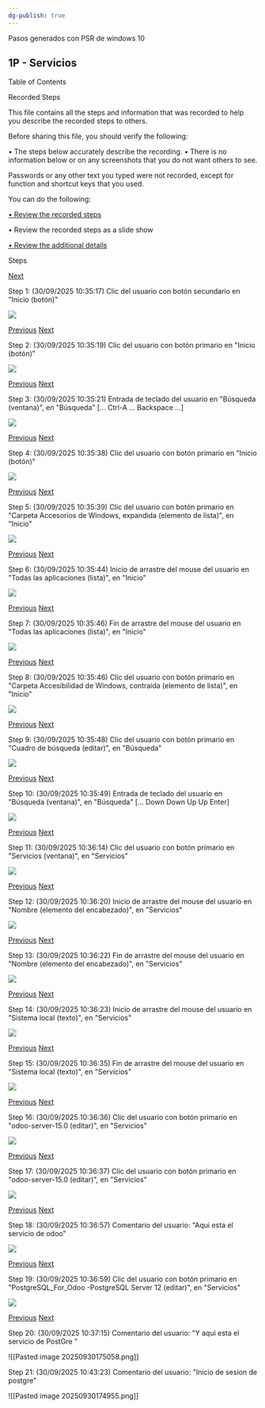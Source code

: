 ```yaml
---
dg-publish: true
---
```

Pasos generados con PSR de windows 10

## 1P - Servicios
Table of Contents

Recorded Steps

  

This file contains all the steps and information that was recorded to help you describe the recorded steps to others.

Before sharing this file, you should verify the following:

• The steps below accurately describe the recording. • There is no information below or on any screenshots that you do not want others to see.

Passwords or any other text you typed were not recorded, except for function and shortcut keys that you used.

You can do the following:

[• Review the recorded steps](#page_21)

• Review the recorded steps as a slide show

[• Review the additional details](#Accion_13__Fin_de_arrastre_del_m)

  

Steps

  

[Next](#page_2)

Step 1: (30/09/2025 10:35:17) Clic del usuario con botón secundario en "Inicio (botón)"

![](file:///tmp/lu213983q4y7.tmp/lu213983q535_tmp_700f0ffb.png)  

  

[Previous](#Top_of_index_html) [Next](#page_2)

Step 2: (30/09/2025 10:35:19) Clic del usuario con botón primario en "Inicio (botón)"

![](file:///tmp/lu213983q4y7.tmp/lu213983q535_tmp_e6dc9c6d.png)  

[Previous](#Top_of_index_html) [Next](#page_4)

Step 3: (30/09/2025 10:35:21) Entrada de teclado del usuario en "Búsqueda (ventana)", en "Búsqueda" [... Ctrl-A ... Backspace ...]

  

![](file:///tmp/lu213983q4y7.tmp/lu213983q535_tmp_8272a38e.png)  

[Previous](#Top_of_index_html) [Next](#page_5)

Step 4: (30/09/2025 10:35:38) Clic del usuario con botón primario en "Inicio (botón)"

  

![](file:///tmp/lu213983q4y7.tmp/lu213983q535_tmp_1dd081ca.png)  

[Previous](#Top_of_index_html) [Next](#page_6)

Step 5: (30/09/2025 10:35:39) Clic del usuario con botón primario en "Carpeta Accesorios de Windows, expandida (elemento de lista)", en "Inicio"

  

![](file:///tmp/lu213983q4y7.tmp/lu213983q535_tmp_29b699d2.png)  

[Previous](#Top_of_index_html) [Next](#page_7)

Step 6: (30/09/2025 10:35:44) Inicio de arrastre del mouse del usuario en "Todas las aplicaciones (lista)", en "Inicio"

  

![](file:///tmp/lu213983q4y7.tmp/lu213983q535_tmp_7ff4a5ac.png)  

[Previous](#Top_of_index_html) [Next](#page_8)

Step 7: (30/09/2025 10:35:46) Fin de arrastre del mouse del usuario en "Todas las aplicaciones (lista)", en "Inicio"

  

![](file:///tmp/lu213983q4y7.tmp/lu213983q535_tmp_6a58f8d1.png)  

[Previous](#Top_of_index_html) [Next](#page_9)

Step 8: (30/09/2025 10:35:46) Clic del usuario con botón primario en "Carpeta Accesibilidad de Windows, contraída (elemento de lista)", en "Inicio"

  

![](file:///tmp/lu213983q4y7.tmp/lu213983q535_tmp_15f738a3.png)  

[Previous](#Top_of_index_html) [Next](#page_9)

Step 9: (30/09/2025 10:35:48) Clic del usuario con botón primario en "Cuadro de búsqueda (editar)", en "Búsqueda"

  

![](file:///tmp/lu213983q4y7.tmp/lu213983q535_tmp_f40d4db0.png)  

[Previous](#Top_of_index_html) [Next](#page_10)

Step 10: (30/09/2025 10:35:49) Entrada de teclado del usuario en "Búsqueda (ventana)", en "Búsqueda" [... Down Down Up Up Enter]

  

![](file:///tmp/lu213983q4y7.tmp/lu213983q535_tmp_498f04e7.png)  

[Previous](#Top_of_index_html) [Next](#page_12)

Step 11: (30/09/2025 10:36:14) Clic del usuario con botón primario en "Servicios (ventana)", en "Servicios"

  

![](file:///tmp/lu213983q4y7.tmp/lu213983q535_tmp_8c34121.png)  

[Previous](#Top_of_index_html) [Next](#page_13)

Step 12: (30/09/2025 10:36:20) Inicio de arrastre del mouse del usuario en "Nombre (elemento del encabezado)", en "Servicios"

  

![](file:///tmp/lu213983q4y7.tmp/lu213983q535_tmp_29f594a7.png)  

[Previous](#Top_of_index_html) [Next](#page_14)

Step 13: (30/09/2025 10:36:22) Fin de arrastre del mouse del usuario en "Nombre (elemento del encabezado)", en "Servicios"

  

![](file:///tmp/lu213983q4y7.tmp/lu213983q535_tmp_cc25386a.png)  

[Previous](#Top_of_index_html) [Next](#page_15)

Step 14: (30/09/2025 10:36:23) Inicio de arrastre del mouse del usuario en "Sistema local (texto)", en "Servicios"

  

![](file:///tmp/lu213983q4y7.tmp/lu213983q535_tmp_2e47851b.png)  

[Previous](#Top_of_index_html) [Next](#page_16)

Step 15: (30/09/2025 10:36:35) Fin de arrastre del mouse del usuario en "Sistema local (texto)", en "Servicios"

  

![](file:///tmp/lu213983q4y7.tmp/lu213983q535_tmp_9a0c1a0.png)  

[Previous](#Top_of_index_html) [Next](#page_17)

Step 16: (30/09/2025 10:36:36) Clic del usuario con botón primario en "odoo-server-15.0 (editar)", en "Servicios"

  

![](file:///tmp/lu213983q4y7.tmp/lu213983q535_tmp_d05d18e.png)  

[Previous](#Top_of_index_html) [Next](#page_18)

Step 17: (30/09/2025 10:36:37) Clic del usuario con botón primario en "odoo-server-15.0 (editar)", en "Servicios"

  

![](file:///tmp/lu213983q4y7.tmp/lu213983q535_tmp_2ac906cd.png)  

[Previous](#Top_of_index_html) [Next](#page_19)

Step 18: (30/09/2025 10:36:57) Comentario del usuario: "Aqui esta el servicio de odoo"

  

![](file:///tmp/lu213983q4y7.tmp/lu213983q535_tmp_5b73db69.png)  

[Previous](#Top_of_index_html) [Next](#page_19)

Step 19: (30/09/2025 10:36:59) Clic del usuario con botón primario en "PostgreSQL_For_Odoo -PostgreSQL Server 12 (editar)", en "Servicios"

  

![](file:///tmp/lu213983q4y7.tmp/lu213983q535_tmp_3a2137b.png)  

[Previous](#Top_of_index_html) [Next](#page_20)

Step 20: (30/09/2025 10:37:15) Comentario del usuario: "Y aqui esta el servicio de PostGre "

  

![[Pasted image 20250930175058.png]]  


Step 21: (30/09/2025 10:43:23) Comentario del usuario: "Inicio de sesion de postgre"

  

![[Pasted image 20250930174955.png]]  

